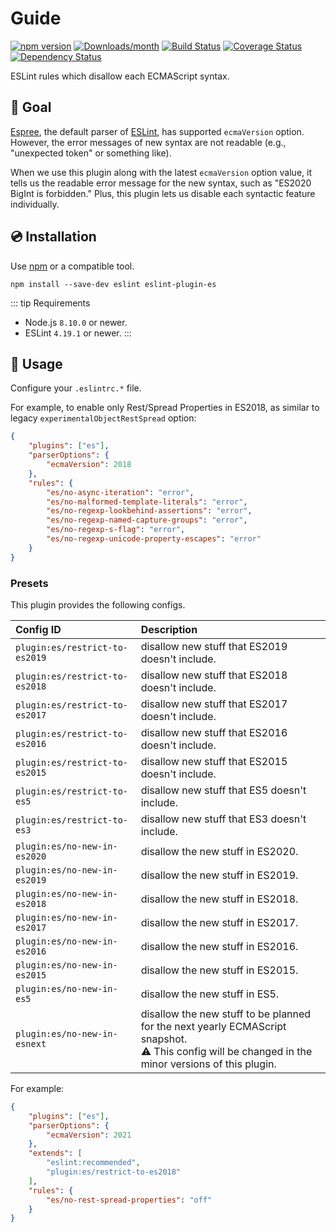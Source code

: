 # Guide

[![npm version](https://img.shields.io/npm/v/eslint-plugin-es.svg)](https://www.npmjs.com/package/eslint-plugin-es)
[![Downloads/month](https://img.shields.io/npm/dm/eslint-plugin-es.svg)](http://www.npmtrends.com/eslint-plugin-es)
[![Build Status](https://github.com/mysticatea/eslint-plugin-es/workflows/CI/badge.svg)](https://github.com/mysticatea/eslint-plugin-es/actions)
[![Coverage Status](https://codecov.io/gh/mysticatea/eslint-plugin-es/branch/master/graph/badge.svg)](https://codecov.io/gh/mysticatea/eslint-plugin-es)
[![Dependency Status](https://david-dm.org/mysticatea/eslint-plugin-es.svg)](https://david-dm.org/mysticatea/eslint-plugin-es)

ESLint rules which disallow each ECMAScript syntax.

## 🏁 Goal

[Espree](https://github.com/eslint/espree#readme), the default parser of [ESLint](https://eslint.org/), has supported `ecmaVersion` option.
However, the error messages of new syntax are not readable (e.g., "unexpected token" or something like).

When we use this plugin along with the latest `ecmaVersion` option value, it tells us the readable error message for the new syntax, such as "ES2020 BigInt is forbidden."
Plus, this plugin lets us disable each syntactic feature individually.

## 💿 Installation

Use [npm](https://www.npmjs.com/) or a compatible tool.

```console
npm install --save-dev eslint eslint-plugin-es
```

::: tip Requirements
- Node.js `8.10.0` or newer.
- ESLint `4.19.1` or newer.
:::

## 📖 Usage

Configure your `.eslintrc.*` file.

For example, to enable only Rest/Spread Properties in ES2018, as similar to legacy `experimentalObjectRestSpread` option:

```json
{
    "plugins": ["es"],
    "parserOptions": {
        "ecmaVersion": 2018
    },
    "rules": {
        "es/no-async-iteration": "error",
        "es/no-malformed-template-literals": "error",
        "es/no-regexp-lookbehind-assertions": "error",
        "es/no-regexp-named-capture-groups": "error",
        "es/no-regexp-s-flag": "error",
        "es/no-regexp-unicode-property-escapes": "error"
    }
}
```

### Presets

This plugin provides the following configs.

| Config ID | Description |
|:----------|:------------|
| `plugin:es/restrict-to-es2019` | disallow new stuff that ES2019 doesn't include.
| `plugin:es/restrict-to-es2018` | disallow new stuff that ES2018 doesn't include.
| `plugin:es/restrict-to-es2017` | disallow new stuff that ES2017 doesn't include.
| `plugin:es/restrict-to-es2016` | disallow new stuff that ES2016 doesn't include.
| `plugin:es/restrict-to-es2015` | disallow new stuff that ES2015 doesn't include.
| `plugin:es/restrict-to-es5` | disallow new stuff that ES5 doesn't include.
| `plugin:es/restrict-to-es3` | disallow new stuff that ES3 doesn't include.
| `plugin:es/no-new-in-es2020` | disallow the new stuff in ES2020.
| `plugin:es/no-new-in-es2019` | disallow the new stuff in ES2019.
| `plugin:es/no-new-in-es2018` | disallow the new stuff in ES2018.
| `plugin:es/no-new-in-es2017` | disallow the new stuff in ES2017.
| `plugin:es/no-new-in-es2016` | disallow the new stuff in ES2016.
| `plugin:es/no-new-in-es2015` | disallow the new stuff in ES2015.
| `plugin:es/no-new-in-es5` | disallow the new stuff in ES5.
| `plugin:es/no-new-in-esnext` | disallow the new stuff to be planned for the next yearly ECMAScript snapshot.<br>⚠️ This config will be changed in the minor versions of this plugin.

For example:

```json
{
    "plugins": ["es"],
    "parserOptions": {
        "ecmaVersion": 2021
    },
    "extends": [
        "eslint:recommended",
        "plugin:es/restrict-to-es2018"
    ],
    "rules": {
        "es/no-rest-spread-properties": "off"
    }
}
```
